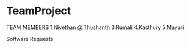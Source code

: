 # TeamProject
TEAM MEMBERS
1.Nivethan
@.Thushanth
3.Rumali
4.Kasthury
5.Mayuri



Software Requests
